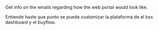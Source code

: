 Get info on the emails regarding how the web portal would look like.

Entiende haste que punto se puede customizar la plataforma de el bss dashboard y el buyflow.